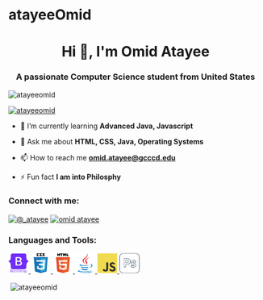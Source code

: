 # atayeeOmid
<h1 align="center">Hi 👋, I'm Omid Atayee</h1>
<h3 align="center">A passionate Computer Science student from United States</h3>

<p align="left"> <img src="https://komarev.com/ghpvc/?username=atayeeomid&label=Profile%20views&color=0e75b6&style=flat" alt="atayeeomid" /> </p>

<p align="left"> <a href="https://github.com/ryo-ma/github-profile-trophy"><img src="https://github-profile-trophy.vercel.app/?username=atayeeomid" alt="atayeeomid" /></a> </p>

- 🌱 I’m currently learning **Advanced Java, Javascript**

- 💬 Ask me about **HTML, CSS, Java, Operating Systems**

- 📫 How to reach me **omid.atayee@gcccd.edu**

- ⚡ Fun fact **I am into Philosphy**

<h3 align="left">Connect with me:</h3>
<p align="left">
<a href="https://twitter.com/@_atayee" target="blank"><img align="center" src="https://raw.githubusercontent.com/rahuldkjain/github-profile-readme-generator/master/src/images/icons/Social/twitter.svg" alt="@_atayee" height="30" width="40" /></a>
<a href="https://linkedin.com/in/omid atayee" target="blank"><img align="center" src="https://raw.githubusercontent.com/rahuldkjain/github-profile-readme-generator/master/src/images/icons/Social/linked-in-alt.svg" alt="omid atayee" height="30" width="40" /></a>
</p>

<h3 align="left">Languages and Tools:</h3>
<p align="left"> <a href="https://getbootstrap.com" target="_blank" rel="noreferrer"> <img src="https://raw.githubusercontent.com/devicons/devicon/master/icons/bootstrap/bootstrap-plain-wordmark.svg" alt="bootstrap" width="40" height="40"/> </a> <a href="https://www.w3schools.com/css/" target="_blank" rel="noreferrer"> <img src="https://raw.githubusercontent.com/devicons/devicon/master/icons/css3/css3-original-wordmark.svg" alt="css3" width="40" height="40"/> </a> <a href="https://www.w3.org/html/" target="_blank" rel="noreferrer"> <img src="https://raw.githubusercontent.com/devicons/devicon/master/icons/html5/html5-original-wordmark.svg" alt="html5" width="40" height="40"/> </a> <a href="https://www.java.com" target="_blank" rel="noreferrer"> <img src="https://raw.githubusercontent.com/devicons/devicon/master/icons/java/java-original.svg" alt="java" width="40" height="40"/> </a> <a href="https://developer.mozilla.org/en-US/docs/Web/JavaScript" target="_blank" rel="noreferrer"> <img src="https://raw.githubusercontent.com/devicons/devicon/master/icons/javascript/javascript-original.svg" alt="javascript" width="40" height="40"/> </a> <a href="https://www.photoshop.com/en" target="_blank" rel="noreferrer"> <img src="https://raw.githubusercontent.com/devicons/devicon/master/icons/photoshop/photoshop-line.svg" alt="photoshop" width="40" height="40"/> </a> </p>

<p>&nbsp;<img align="center" src="https://github-readme-stats.vercel.app/api?username=atayeeomid&show_icons=true&locale=en" alt="atayeeomid" /></p>
